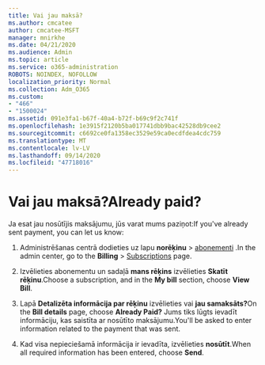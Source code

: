 ```yaml
---
title: Vai jau maksā?
ms.author: cmcatee
author: cmcatee-MSFT
manager: mnirkhe
ms.date: 04/21/2020
ms.audience: Admin
ms.topic: article
ms.service: o365-administration
ROBOTS: NOINDEX, NOFOLLOW
localization_priority: Normal
ms.collection: Adm_O365
ms.custom:
- "466"
- "1500024"
ms.assetid: 091e3fa1-b67f-40a4-b72f-b69c9f2c741f
ms.openlocfilehash: 1e3915f2120b5ba017741dbb9bac42528db9cee2
ms.sourcegitcommit: c6692ce0fa1358ec3529e59ca0ecdfdea4cdc759
ms.translationtype: MT
ms.contentlocale: lv-LV
ms.lasthandoff: 09/14/2020
ms.locfileid: "47718016"
---
```

# <a name="already-paid"></a><span data-ttu-id="1f25a-102">Vai jau maksā?</span><span class="sxs-lookup"><span data-stu-id="1f25a-102">Already paid?</span></span>

<span data-ttu-id="1f25a-103">Ja esat jau nosūtījis maksājumu, jūs varat mums paziņot:</span><span class="sxs-lookup"><span data-stu-id="1f25a-103">If you've already sent payment, you can let us know:</span></span>
  
1. <span data-ttu-id="1f25a-104">Administrēšanas centrā dodieties uz lapu **norēķinu** \> [abonementi](https://go.microsoft.com/fwlink/p/?linkid=842054) .</span><span class="sxs-lookup"><span data-stu-id="1f25a-104">In the admin center, go to the **Billing** \> [Subscriptions](https://go.microsoft.com/fwlink/p/?linkid=842054) page.</span></span>

2. <span data-ttu-id="1f25a-105">Izvēlieties abonementu un sadaļā **mans rēķins** izvēlieties **Skatīt rēķinu**.</span><span class="sxs-lookup"><span data-stu-id="1f25a-105">Choose a subscription, and in the **My bill** section, choose **View Bill**.</span></span>

3. <span data-ttu-id="1f25a-106">Lapā **Detalizēta informācija par rēķinu** izvēlieties vai **jau samaksāts?**</span><span class="sxs-lookup"><span data-stu-id="1f25a-106">On the **Bill details** page, choose **Already Paid?**</span></span> <span data-ttu-id="1f25a-107">Jums tiks lūgts ievadīt informāciju, kas saistīta ar nosūtīto maksājumu.</span><span class="sxs-lookup"><span data-stu-id="1f25a-107">You'll be asked to enter information related to the payment that was sent.</span></span>

4. <span data-ttu-id="1f25a-108">Kad visa nepieciešamā informācija ir ievadīta, izvēlieties **nosūtīt**.</span><span class="sxs-lookup"><span data-stu-id="1f25a-108">When all required information has been entered, choose **Send**.</span></span>